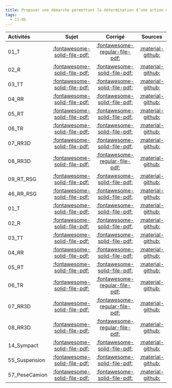 ```yaml
---
title: Proposer une démarche permettant la détermination d’une action mécanique inconnue ou d'une loi de mouvement. 
tags:
  - C1-05
---
```

[comment]: <> (Généré automatiquement par make_all_activitess.py, creation_fichiers_activites)

| Activités | Sujet | Corrigé | Sources  | 
| :-------------- | :---: | :-----: | :------: | 
| 01_T | [:fontawesome-solid-file-pdf:](http://xpessoles-cpge.fr/pdf/G2_01_01_T_Sujet.pdf) | [:fontawesome-regular-file-pdf:](http://xpessoles-cpge.fr/pdf/G2_01_01_T_Corrige.pdf) | [:material-github:](https://github.com/xpessoles/ExercicesCompetences/tree/main/C1_ProposerDemarche/C1_05_ProposerDemarcheActionMecaLoiMvt_PFD/01_T) |  
| 02_R | [:fontawesome-solid-file-pdf:](http://xpessoles-cpge.fr/pdf/G2_01_02_R_Sujet.pdf) | [:fontawesome-solid-file-pdf:](http://xpessoles-cpge.fr/pdf/G2_01_02_R_Corrige.pdf) |[:material-github:](https://github.com/xpessoles/ExercicesCompetences/tree/main/C1_ProposerDemarche/C1_05_ProposerDemarcheActionMecaLoiMvt_PFD/02_R) |  
| 03_TT | [:fontawesome-solid-file-pdf:](http://xpessoles-cpge.fr/pdf/G2_01_03_TT_Sujet.pdf) | [:fontawesome-solid-file-pdf:](http://xpessoles-cpge.fr/pdf/G2_01_03_TT_Corrige.pdf) |[:material-github:](https://github.com/xpessoles/ExercicesCompetences/tree/main/C1_ProposerDemarche/C1_05_ProposerDemarcheActionMecaLoiMvt_PFD/03_TT) |  
| 04_RR | [:fontawesome-solid-file-pdf:](http://xpessoles-cpge.fr/pdf/G2_01_04_RR_Sujet.pdf) | [:fontawesome-solid-file-pdf:](http://xpessoles-cpge.fr/pdf/G2_01_04_RR_Corrige.pdf) |[:material-github:](https://github.com/xpessoles/ExercicesCompetences/tree/main/C1_ProposerDemarche/C1_05_ProposerDemarcheActionMecaLoiMvt_PFD/04_RR) |  
| 05_RT | [:fontawesome-solid-file-pdf:](http://xpessoles-cpge.fr/pdf/G2_01_05_RT_Sujet.pdf) | [:fontawesome-solid-file-pdf:](http://xpessoles-cpge.fr/pdf/G2_01_05_RT_Corrige.pdf) |[:material-github:](https://github.com/xpessoles/ExercicesCompetences/tree/main/C1_ProposerDemarche/C1_05_ProposerDemarcheActionMecaLoiMvt_PFD/05_RT) |  
| 06_TR | [:fontawesome-solid-file-pdf:](http://xpessoles-cpge.fr/pdf/G2_01_06_TR_Sujet.pdf) | [:fontawesome-solid-file-pdf:](http://xpessoles-cpge.fr/pdf/G2_01_06_TR_Corrige.pdf) |[:material-github:](https://github.com/xpessoles/ExercicesCompetences/tree/main/C1_ProposerDemarche/C1_05_ProposerDemarcheActionMecaLoiMvt_PFD/06_TR) |  
| 07_RR3D | [:fontawesome-solid-file-pdf:](http://xpessoles-cpge.fr/pdf/G2_01_07_RR3D_Sujet.pdf) | [:fontawesome-solid-file-pdf:](http://xpessoles-cpge.fr/pdf/G2_01_07_RR3D_Corrige.pdf) |[:material-github:](https://github.com/xpessoles/ExercicesCompetences/tree/main/C1_ProposerDemarche/C1_05_ProposerDemarcheActionMecaLoiMvt_PFD/07_RR3D) |  
| 08_RR3D | [:fontawesome-solid-file-pdf:](http://xpessoles-cpge.fr/pdf/G2_01_08_RR3D_Sujet.pdf) | [:fontawesome-regular-file-pdf:](http://xpessoles-cpge.fr/pdf/G2_01_08_RR3D_Corrige.pdf) | [:material-github:](https://github.com/xpessoles/ExercicesCompetences/tree/main/C1_ProposerDemarche/C1_05_ProposerDemarcheActionMecaLoiMvt_PFD/08_RR3D) |  
| 09_RT_RSG | [:fontawesome-solid-file-pdf:](http://xpessoles-cpge.fr/pdf/G2_01_09_RT_RSG_Sujet.pdf) | [:fontawesome-solid-file-pdf:](http://xpessoles-cpge.fr/pdf/G2_01_09_RT_RSG_Corrige.pdf) |[:material-github:](https://github.com/xpessoles/ExercicesCompetences/tree/main/C1_ProposerDemarche/C1_05_ProposerDemarcheActionMecaLoiMvt_PFD/09_RT_RSG) |  
| 46_RR_RSG | [:fontawesome-solid-file-pdf:](http://xpessoles-cpge.fr/pdf/G2_01_46_RR_RSG_Sujet.pdf) | [:fontawesome-solid-file-pdf:](http://xpessoles-cpge.fr/pdf/G2_01_46_RR_RSG_Corrige.pdf) |[:material-github:](https://github.com/xpessoles/ExercicesCompetences/tree/main/C1_ProposerDemarche/C1_05_ProposerDemarcheActionMecaLoiMvt_PFD/46_RR_RSG) |  
| 01_T | [:fontawesome-solid-file-pdf:](http://xpessoles-cpge.fr/pdf/G2_01_01_T_Sujet.pdf) | [:fontawesome-solid-file-pdf:](http://xpessoles-cpge.fr/pdf/G2_01_01_T_Corrige.pdf) |[:material-github:](https://github.com/xpessoles/ExercicesCompetences/tree/main/C1_ProposerDemarche/C1_05_ProposerDemarcheActionMecaLoiMvt_PFS/01_T) |  
| 02_R | [:fontawesome-solid-file-pdf:](http://xpessoles-cpge.fr/pdf/G2_01_02_R_Sujet.pdf) | [:fontawesome-solid-file-pdf:](http://xpessoles-cpge.fr/pdf/G2_01_02_R_Corrige.pdf) |[:material-github:](https://github.com/xpessoles/ExercicesCompetences/tree/main/C1_ProposerDemarche/C1_05_ProposerDemarcheActionMecaLoiMvt_PFS/02_R) |  
| 03_TT | [:fontawesome-solid-file-pdf:](http://xpessoles-cpge.fr/pdf/G2_01_03_TT_Sujet.pdf) | [:fontawesome-solid-file-pdf:](http://xpessoles-cpge.fr/pdf/G2_01_03_TT_Corrige.pdf) |[:material-github:](https://github.com/xpessoles/ExercicesCompetences/tree/main/C1_ProposerDemarche/C1_05_ProposerDemarcheActionMecaLoiMvt_PFS/03_TT) |  
| 04_RR | [:fontawesome-solid-file-pdf:](http://xpessoles-cpge.fr/pdf/G2_01_04_RR_Sujet.pdf) | [:fontawesome-solid-file-pdf:](http://xpessoles-cpge.fr/pdf/G2_01_04_RR_Corrige.pdf) |[:material-github:](https://github.com/xpessoles/ExercicesCompetences/tree/main/C1_ProposerDemarche/C1_05_ProposerDemarcheActionMecaLoiMvt_PFS/04_RR) |  
| 05_RT | [:fontawesome-solid-file-pdf:](http://xpessoles-cpge.fr/pdf/G2_01_05_RT_Sujet.pdf) | [:fontawesome-solid-file-pdf:](http://xpessoles-cpge.fr/pdf/G2_01_05_RT_Corrige.pdf) |[:material-github:](https://github.com/xpessoles/ExercicesCompetences/tree/main/C1_ProposerDemarche/C1_05_ProposerDemarcheActionMecaLoiMvt_PFS/05_RT) |  
| 06_TR | [:fontawesome-solid-file-pdf:](http://xpessoles-cpge.fr/pdf/G2_01_06_TR_Sujet.pdf) | [:fontawesome-regular-file-pdf:](http://xpessoles-cpge.fr/pdf/G2_01_06_TR_Corrige.pdf) | [:material-github:](https://github.com/xpessoles/ExercicesCompetences/tree/main/C1_ProposerDemarche/C1_05_ProposerDemarcheActionMecaLoiMvt_PFS/06_TR) |  
| 07_RR3D | [:fontawesome-solid-file-pdf:](http://xpessoles-cpge.fr/pdf/G2_01_07_RR3D_Sujet.pdf) | [:fontawesome-regular-file-pdf:](http://xpessoles-cpge.fr/pdf/G2_01_07_RR3D_Corrige.pdf) | [:material-github:](https://github.com/xpessoles/ExercicesCompetences/tree/main/C1_ProposerDemarche/C1_05_ProposerDemarcheActionMecaLoiMvt_PFS/07_RR3D) |  
| 08_RR3D | [:fontawesome-solid-file-pdf:](http://xpessoles-cpge.fr/pdf/G2_01_08_RR3D_Sujet.pdf) | [:fontawesome-regular-file-pdf:](http://xpessoles-cpge.fr/pdf/G2_01_08_RR3D_Corrige.pdf) | [:material-github:](https://github.com/xpessoles/ExercicesCompetences/tree/main/C1_ProposerDemarche/C1_05_ProposerDemarcheActionMecaLoiMvt_PFS/08_RR3D) |  
| 14_Sympact | [:fontawesome-solid-file-pdf:](http://xpessoles-cpge.fr/pdf/G2_01_14_Sympact_Sujet.pdf) | [:fontawesome-solid-file-pdf:](http://xpessoles-cpge.fr/pdf/G2_01_14_Sympact_Corrige.pdf) |[:material-github:](https://github.com/xpessoles/ExercicesCompetences/tree/main/C1_ProposerDemarche/C1_05_ProposerDemarcheActionMecaLoiMvt_PFS/14_Sympact) |  
| 55_Suspension | [:fontawesome-solid-file-pdf:](http://xpessoles-cpge.fr/pdf/G2_01_55_Suspension_Sujet.pdf) | [:fontawesome-solid-file-pdf:](http://xpessoles-cpge.fr/pdf/G2_01_55_Suspension_Corrige.pdf) |[:material-github:](https://github.com/xpessoles/ExercicesCompetences/tree/main/C1_ProposerDemarche/C1_05_ProposerDemarcheActionMecaLoiMvt_PFS/55_Suspension) |  
| 57_PeseCamion | [:fontawesome-solid-file-pdf:](http://xpessoles-cpge.fr/pdf/G2_01_57_PeseCamion_Sujet.pdf) | [:fontawesome-solid-file-pdf:](http://xpessoles-cpge.fr/pdf/G2_01_57_PeseCamion_Corrige.pdf) |[:material-github:](https://github.com/xpessoles/ExercicesCompetences/tree/main/C1_ProposerDemarche/C1_05_ProposerDemarcheActionMecaLoiMvt_PFS/57_PeseCamion) |  

